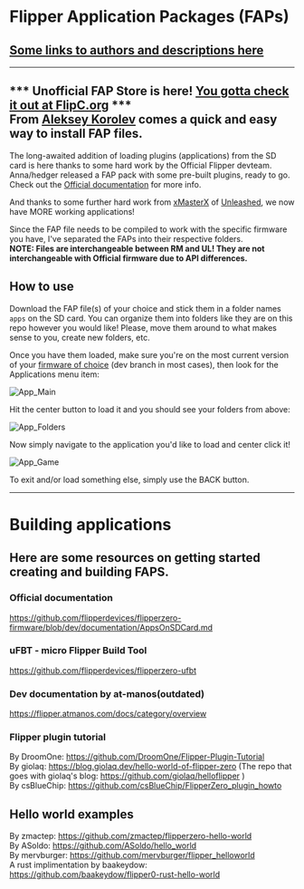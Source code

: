 # Flipper Application Packages (FAPs)

## [Some links to authors and descriptions here](https://github.com/UberGuidoZ/Flipper/tree/main/Applications/Custom%20(UL%2C%20RM%2C%20XFW)#readme)

---
*** **Unofficial FAP Store is here! [You gotta check it out at FlipC.org](https://flipc.org/)** ***<br>
From [Aleksey Korolev](https://github.com/playmean) comes a quick and easy way to install FAP files.
---

The long-awaited addition of loading plugins (applications) from the SD card is here thanks to some hard work by the Official Flipper devteam. Anna/hedger released a FAP pack with some pre-built plugins, ready to go. Check out the [Official documentation](https://github.com/flipperdevices/flipperzero-firmware/blob/dev/documentation/AppsOnSDCard.md) for more info.

And thanks to some further hard work from [xMasterX](https://github.com/xMasterX) of [Unleashed](https://github.com/DarkFlippers/unleashed-firmware), we now have MORE working applications!

Since the FAP file needs to be compiled to work with the specific firmware you have, I've separated the FAPs into their respective folders.<br>
**NOTE: Files are interchangeable between RM and UL! They are not interchangeable with Official firmware due to API differences.**

## How to use

Download the FAP file(s) of your choice and stick them in a folder names `apps` on the SD card. You can organize them into folders like they are on this repo however you would like! Please, move them around to what makes sense to you, create new folders, etc.

Once you have them loaded, make sure you're on the most current version of your [firmware of choice](https://github.com/UberGuidoZ/Flipper/tree/main/Firmware_Options) (dev branch in most cases), then look for the Applications menu item:

![App_Main](https://user-images.githubusercontent.com/57457139/190332031-d7524a5f-8d02-4ae8-a21d-a2aa487eae9c.png)

Hit the center button to load it and you should see your folders from above:

![App_Folders](https://user-images.githubusercontent.com/57457139/190332247-cb1993ed-f898-4810-9aad-fe8ec134a96f.png)

Now simply navigate to the application you'd like to load and center click it!

![App_Game](https://user-images.githubusercontent.com/57457139/190332433-907e609c-c1d0-490f-b3f7-d30e9dbda50a.png)

To exit and/or load something else, simply use the BACK button.

-----
# Building applications
## Here are some resources on getting started creating and building FAPS.

### Official documentation
https://github.com/flipperdevices/flipperzero-firmware/blob/dev/documentation/AppsOnSDCard.md

### uFBT - micro Flipper Build Tool
https://github.com/flipperdevices/flipperzero-ufbt

### Dev documentation by at-manos(outdated)
https://flipper.atmanos.com/docs/category/overview

### Flipper plugin tutorial
By DroomOne: https://github.com/DroomOne/Flipper-Plugin-Tutorial<br>
By giolaq: https://blog.giolaq.dev/hello-world-of-flipper-zero (The repo that goes with giolaq's blog: https://github.com/giolaq/helloflipper )<br>
By csBlueChip: https://github.com/csBlueChip/FlipperZero_plugin_howto

## Hello world examples
By zmactep: https://github.com/zmactep/flipperzero-hello-world <br>
By ASoldo: https://github.com/ASoldo/hello_world <br>
By mervburger: https://github.com/mervburger/flipper_helloworld <br>
A rust implimentation by baakeydow: https://github.com/baakeydow/flipper0-rust-hello-world <br>

